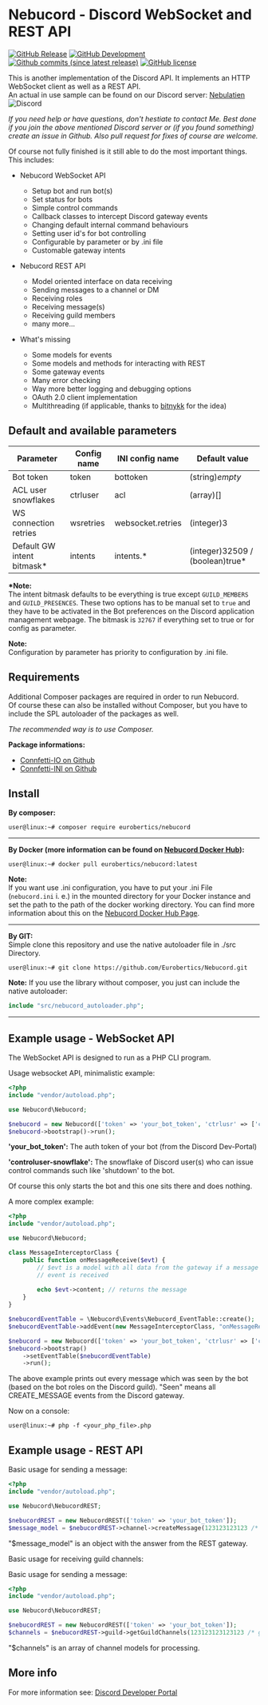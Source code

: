 Nebucord - Discord WebSocket and REST API
=========================================


[![GitHub Release](https://img.shields.io/github/release/eurobertics/nebucord.svg?colorB=brightgreen&label=latest-stable)](https://github.com/eurobertics/nebucord)
[![GitHub Development](https://img.shields.io/badge/dev--master-v0.9.6-red.svg)](https://github.com/eurobertics/nebucord)
[![Github commits (since latest release)](https://img.shields.io/github/commits-since/Eurobertics/nebucord/latest.svg)](https://github.com/Eurobertics/Nebucord)
[![GitHub license](https://img.shields.io/github/license/eurobertics/nebucord.svg)](https://github.com/Eurobertics/Nebucord/blob/master/LICENSE)

This is another implementation of the Discord API. It implements an HTTP WebSocket client
as well as a REST API.  
An actual in use sample can be found on our Discord server: [Nebulatien](https://discord.gg/fVHmDD3) ![Discord](https://img.shields.io/discord/429204025678757899)  

*If you need help or have questions, don't hestiate to contact Me. Best done if you join the above mentioned
Discord server or (if you found something) create an issue in Github. Also pull request for fixes of course are
welcome.*

Of course not fully finished is it still able to do the most important things. This includes:

- Nebucord WebSocket API
    - Setup bot and run bot(s)
    - Set status for bots
    - Simple control commands
    - Callback classes to intercept Discord gateway events
    - Changing default internal command behaviours
    - Setting user id's for bot controlling
    - Configurable by parameter or by .ini file
    - Customable gateway intents
    
- Nebucord REST API
    - Model oriented interface on data receiving
    - Sending messages to a channel or DM
    - Receiving roles
    - Receiving message(s)
    - Receiving guild members
    - many more...

- What's missing
    - Some models for events
    - Some models and methods for interacting with REST
    - Some gateway events 
    - Many error checking
    - Way more better logging and debugging options
    - OAuth 2.0 client implementation
    - Multithreading (if applicable, thanks to [bitnykk](https://github.com/bitnykk) for the idea)

Default and available parameters
--------------------------------

| Parameter                  | Config name | INI config name   | Default value                   |
|----------------------------|-------------|-------------------|---------------------------------|
| Bot token                  | token       | bottoken          | (string)*empty*                 |
| ACL user snowflakes        | ctrluser    | acl               | (array)[]                       |
| WS connection retries      | wsretries   | websocket.retries | (integer)3                      |
| Default GW intent bitmask* | intents     | intents.*         | (integer)32509 / (boolean)true* |

**\*Note:**  
The intent bitmask defaults to be everything is true except `GUILD_MEMBERS` and `GUILD_PRESENCES`.
These two options has to be manual set to `true` and they have to be activated in the Bot
preferences on the Discord application management webpage.
The bitmask is `32767` if everything set to true or for config as parameter.

**Note:**  
Configuration by parameter has priority to configuration by .ini file.

Requirements
------------

Additional Composer packages are required in order to run Nebucord.  
Of course these can also be installed without Composer, but you have
to include the SPL autoloader of the packages as well.

*The recommended way is to use Composer.*

**Package informations:**
- [Connfetti-IO on Github](https://github.com/Eurobertics/Connfetti-IO)
- [Connfetti-INI on Github](https://github.com/Eurobertics/Connfetti-INI)

Install
-------

**By composer:**
```
user@linux:~# composer require eurobertics/nebucord
```
---
**By Docker (more information can be found on [Nebucord Docker Hub](https://hub.docker.com/repository/docker/eurobertics/nebucord)):**
```
user@linux:~# docker pull eurobertics/nebucord:latest
```

**Note:**  
If you want use .ini configuration, you have to put your .ini File (`nebucord.ini` i. e.) in the mounted
directory for your Docker instance and set the path to the path of the docker working directory.
You can find more information about this on the [Nebucord Docker Hub Page](https://hub.docker.com/repository/docker/eurobertics/nebucord).

---
**By GIT:**  
Simple clone this repository and use the native autoloader file in ./src Directory.

```
user@linux:~# git clone https://github.com/Eurobertics/Nebucord.git
```

**Note:**
If you use the library without composer, you just can include
the native autoloader:

```php
include "src/nebucord_autoloader.php";
```
---

Example usage - WebSocket API
---------------------------

The WebSocket API is designed to run as a PHP CLI program.

Usage websocket API, minimalistic example:

```php
<?php
include "vendor/autoload.php";

use Nebucord\Nebucord;

$nebucord = new Nebucord(['token' => 'your_bot_token', 'ctrlusr' => ['controluser-snowflake1', 'controluser-snowflake2']]);
$nebucord->bootstrap()->run();

```

**'your_bot_token':** The auth token of your bot (from the Discord Dev-Portal)

**'controluser-snowflake':** The snowflake of Discord user(s) who can issue control commands such like 'shutdown' to the bot.

Of course this only starts the bot and this one sits there and does nothing.

A more complex example:

```php
<?php
include "vendor/autoload.php";

use Nebucord\Nebucord;

class MessageInterceptorClass {
    public function onMessageReceive($evt) {
        // $evt is a model with all data from the gateway if a message create
        // event is received
        
        echo $evt->content; // returns the message
    }
}

$nebucordEventTable = \Nebucord\Events\Nebucord_EventTable::create();
$nebucordEventTable->addEvent(new MessageInterceptorClass, "onMessageReceive", \Nebucord\Base\Nebucord_Status::GWEVT_MESSAGE_CREATE);

$nebucord = new Nebucord(['token' => 'your_bot_token', 'ctrlusr' => ['controluser-snowflake1', 'controluser-snowflake2']]);
$nebucord->bootstrap()
    ->setEventTable($nebucordEventTable)
    ->run();
```

The above example prints out every message which was seen by the bot (based on the bot
roles on the Discord guild). "Seen" means all CREATE_MESSAGE events from the Discord
gateway.

Now on a console:

```
user@linux:~# php -f <your_php_file>.php
```

 Example usage - REST API
 ---------------------------
 
Basic usage for sending a message:
 
 ```php
<?php
include "vendor/autoload.php";

use Nebucord\NebucordREST;

$nebucordREST = new NebucordREST(['token' => 'your_bot_token']);
$message_model = $nebucordREST->channel->createMessage(123123123123 /* channel id */, "message");
```

"$message_model" is an object with the answer from the REST gateway.

Basic usage for receiving guild channels:

Basic usage for sending a message:
 
 ```php
<?php
include "vendor/autoload.php";

use Nebucord\NebucordREST;

$nebucordREST = new NebucordREST(['token' => 'your_bot_token']);
$channels = $nebucordREST->guild->getGuildChannels(123123123123123 /* guild id*/);
```

"$channels" is an array of channel models for processing.

More info
---------

For more information see: [Discord Developer Portal](https://discordapp.com/developers/docs/intro)
